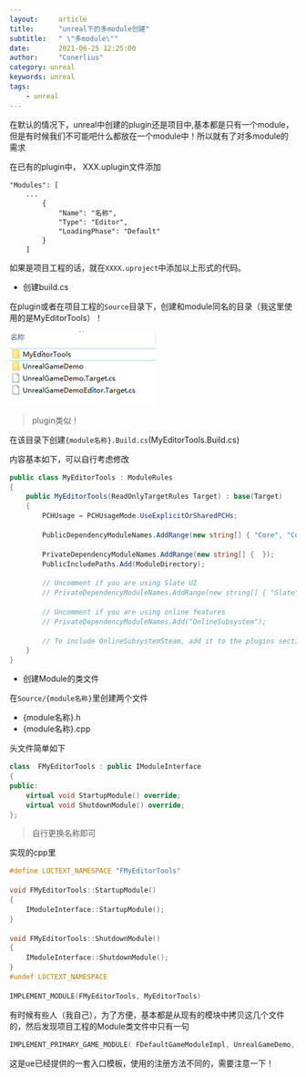 ```yaml
---
layout:     article
title:      "unreal下的多module创建"
subtitle:   " \"多module\""
date:       2021-06-25 12:25:00
author:     "Conerlius"
category: unreal
keywords: unreal
tags:
    - unreal
---
```


在默认的情况下，unreal中创建的plugin还是项目中,基本都是只有一个module，但是有时候我们不可能吧什么都放在一个module中！所以就有了对多module的需求


在已有的plugin中，
XXX.uplugin文件添加
```
"Modules": [
	...
		{
			"Name": "名称",
			"Type": "Editor",
			"LoadingPhase": "Default"
		}
	]
```
如果是项目工程的话，就在`XXXX.uproject`中添加以上形式的代码。

- 创建build.cs

在plugin或者在项目工程的`Source`目录下，创建和module同名的目录（我这里使用的是MyEditorTools）！

![](/images/computer/game/ue/multi_modules/1.png)

> plugin类似！

在该目录下创建`{module名称}.Build.cs`(MyEditorTools.Build.cs)

内容基本如下，可以自行考虑修改
```c#
public class MyEditorTools : ModuleRules
{
	public MyEditorTools(ReadOnlyTargetRules Target) : base(Target)
	{
		PCHUsage = PCHUsageMode.UseExplicitOrSharedPCHs;

		PublicDependencyModuleNames.AddRange(new string[] { "Core", "CoreUObject", "Engine", "InputCore" });

		PrivateDependencyModuleNames.AddRange(new string[] {  });
		PublicIncludePaths.Add(ModuleDirectory);

		// Uncomment if you are using Slate UI
		// PrivateDependencyModuleNames.AddRange(new string[] { "Slate", "SlateCore" });
		
		// Uncomment if you are using online features
		// PrivateDependencyModuleNames.Add("OnlineSubsystem");

		// To include OnlineSubsystemSteam, add it to the plugins section in your uproject file with the Enabled attribute set to true
	}
}
```

- 创建Module的类文件

在`Source/{module名称}`里创建两个文件

- {module名称}.h
- {module名称}.cpp

头文件简单如下

```c++
class  FMyEditorTools : public IModuleInterface
{
public:
	virtual void StartupModule() override;
	virtual void ShutdownModule() override;
};
```

> 自行更换名称即可


实现的cpp里

```c++
#define LOCTEXT_NAMESPACE "FMyEditorTools"

void FMyEditorTools::StartupModule()
{
	IModuleInterface::StartupModule();
}

void FMyEditorTools::ShutdownModule()
{
	IModuleInterface::ShutdownModule();
}
#undef LOCTEXT_NAMESPACE

IMPLEMENT_MODULE(FMyEditorTools, MyEditorTools)
```

有时候有些人（我自己），为了方便，基本都是从现有的模块中拷贝这几个文件的，然后发现项目工程的Module类文件中只有一句
```c++
IMPLEMENT_PRIMARY_GAME_MODULE( FDefaultGameModuleImpl, UnrealGameDemo, "UnrealGameDemo" );
```
这是ue已经提供的一套入口模板，使用的注册方法不同的，需要注意一下！
